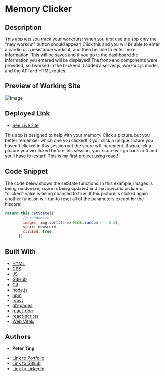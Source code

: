 # Memory Clicker

## Description
This app lets you track your workouts! When you first use the app only the "new workout" button should appear! Click this and you will be able to enter a cardio or a resistance workout, and then be able to enter more information. This will be saved and if you go to the dashboard the information you entered will be displayed! The front-end components were provided, so I worked in the backend. I added a server.js, workout.js model, and the API and HTML routes.

## Preview of Working Site

![Image](./public/images/memory-clicker-1400x700-demo.gif)

## Deployed Link

* [See Live Site](https://pting1995.github.io/memory-clicker/)

This app is designed to help with your memory! Click a picture, but you better remember which one you clicked! If you click a unique picture you haven't clicked in this session yet the score will increment. If you click a picture you've clicked before this session, your score will go back to 0 and youll have to restart! This is my first project using react!

## Code Snippet
The code below shows the setState functions. In this example, images is being randomize, score is being updated and that specific picture's "clicked" value is being changed to true. If this picture is clicked again another function will run to reset all of the parameters except for the hiscore!

``` JavaScript
return this.setState({
        // randomize
        images: img.sort(() => Math.random() - 0.5),
        score: newScore,
        clicked: true
      })
```

## Built With

* [HTML](https://developer.mozilla.org/en-US/docs/Web/HTML)
* [CSS](https://developer.mozilla.org/en-US/docs/Web/CSS)
* [JS](https://www.javascript.com/)
* [GitHub](https://github.com/)
* [Git](https://git-scm.com/)
* [node.js](https://nodejs.org/en/)
* [npm](https://www.npmjs.com/)
* [react](https://reactjs.org/)
* [gh-pages](https://pages.github.com/)
* [react-dom](https://reactjs.org/docs/react-dom.html)
* [react-scripts](https://www.npmjs.com/package/react-scripts)
* [Web Vitals](https://web.dev/vitals/)

## Authors

* **Peter Ting**

- [Link to Portfolio](https://portfolio-mk3.herokuapp.com/)
- [Link to Github](https://github.com/Pting1995)
- [Link to LinkedIn](https://www.linkedin.com/in/pting002/)